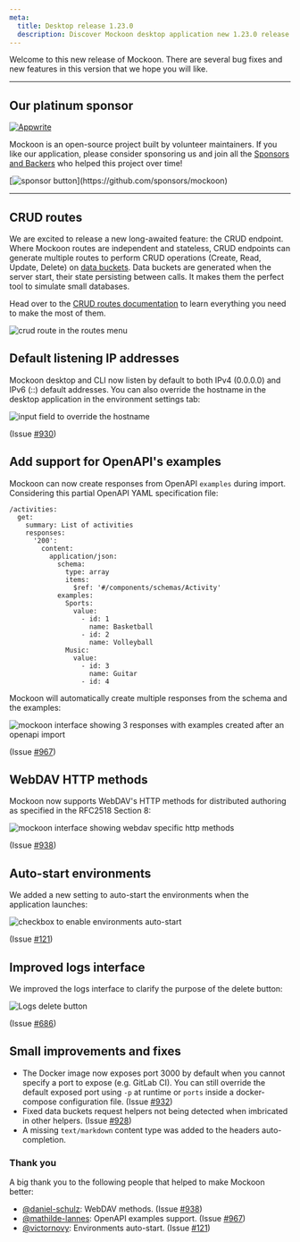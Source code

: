 ```yaml
---
meta:
  title: Desktop release 1.23.0
  description: Discover Mockoon desktop application new 1.23.0 release with automated CRUD routes and many other improvements
---
```


Welcome to this new release of Mockoon. There are several bug fixes and new features in this version that we hope you will like.

---

## Our platinum sponsor

[![Appwrite](https://mockoon.com/images/sponsors/appwrite-300.png)](https://appwrite.io/)

Mockoon is an open-source project built by volunteer maintainers. If you like our application, please consider sponsoring us and join all the [Sponsors and Backers](https://github.com/mockoon/mockoon/blob/main/backers.md) who helped this project over time!

[![sponsor button](https://mockoon.com/images/sponsor-btn-250.png?)](https://github.com/sponsors/mockoon)

---

## CRUD routes

We are excited to release a new long-awaited feature: the CRUD endpoint.
Where Mockoon routes are independent and stateless, CRUD endpoints can generate multiple routes to perform CRUD operations (Create, Read, Update, Delete) on [data buckets](https://mockoon.com/docs/latest/data-buckets/overview/). Data buckets are generated when the server start, their state persisting between calls. It makes them the perfect tool to simulate small databases.

Head over to the [CRUD routes documentation](https://mockoon.com/docs/latest/api-endpoints/crud-routes/) to learn everything you need to make the most of them.

![crud route in the routes menu](/images/releases/desktop/1.23.0/crud-routes.png)

## Default listening IP addresses

Mockoon desktop and CLI now listen by default to both IPv4 (0.0.0.0) and IPv6 (::) default addresses. You can also override the hostname in the desktop application in the environment settings tab:

![input field to override the hostname](/images/releases/desktop/1.23.0/custom-hostname-setting.png)

(Issue [#930](https://github.com/mockoon/mockoon/issues/930))

## Add support for OpenAPI's examples

Mockoon can now create responses from OpenAPI `examples` during import. Considering this partial OpenAPI YAML specification file:

```
/activities:
  get:
    summary: List of activities
    responses:
      '200':
        content:
          application/json:
            schema:
              type: array
              items:
                $ref: '#/components/schemas/Activity'
            examples:
              Sports:
                value:
                  - id: 1
                    name: Basketball
                  - id: 2
                    name: Volleyball
              Music:
                value:
                  - id: 3
                    name: Guitar
                  - id: 4
```

Mockoon will automatically create multiple responses from the schema and the examples:

![mockoon interface showing 3 responses with examples created after an openapi import](/images/releases/desktop/1.23.0/openapi-import-schema-examples.png)

(Issue [#967](https://github.com/mockoon/mockoon/issues/967))

## WebDAV HTTP methods

Mockoon now supports WebDAV's HTTP methods for distributed authoring as specified in the RFC2518 Section 8:

![mockoon interface showing webdav specific http methods](/images/releases/desktop/1.23.0/webdav-http-methods.png)

(Issue [#938](https://github.com/mockoon/mockoon/issues/938))

## Auto-start environments

We added a new setting to auto-start the environments when the application launches:

![checkbox to enable environments auto-start](/images/releases/desktop/1.23.0/environments-auto-start.png)

(Issue [#121](https://github.com/mockoon/mockoon/issues/121))

## Improved logs interface

We improved the logs interface to clarify the purpose of the delete button:

![Logs delete button](/images/releases/desktop/1.23.0/environment-logs-delete-button.png)

(Issue [#686](https://github.com/mockoon/mockoon/issues/686))

## Small improvements and fixes

- The Docker image now exposes port 3000 by default when you cannot specify a port to expose (e.g. GitLab CI). You can still override the default exposed port using `-p` at runtime or `ports` inside a docker-compose configuration file. (Issue [#932](https://github.com/mockoon/mockoon/issues/932))
- Fixed data buckets request helpers not being detected when imbricated in other helpers. (Issue [#928](https://github.com/mockoon/mockoon/issues/928))
- A missing `text/markdown` content type was added to the headers auto-completion.

### Thank you

A big thank you to the following people that helped to make Mockoon better:

- [@daniel-schulz](https://github.com/daniel-schulz): WebDAV methods. (Issue [#938](https://github.com/mockoon/mockoon/issues/938))
- [@mathilde-lannes](https://github.com/mathilde-lannes): OpenAPI examples support. (Issue [#967](https://github.com/mockoon/mockoon/issues/967))
- [@victornovy](https://github.com/victornovy): Environments auto-start. (Issue [#121](https://github.com/mockoon/mockoon/issues/121))
